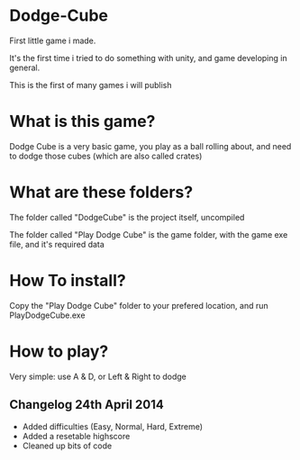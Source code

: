 Dodge-Cube
==========

First little game i made.

It's the first time i tried to do something with unity, and game developing in general.

This is the first of many games i will publish


What is this game?
==================
Dodge Cube is a very basic game, you play as a ball rolling about, and need to dodge those cubes (which are also called crates)


What are these folders?
=======================
The folder called "DodgeCube" is the project itself, uncompiled

The folder called "Play Dodge Cube" is the game folder, with the game exe file, and it's required data


How To install?
===============
Copy the "Play Dodge Cube" folder to your prefered location, and run PlayDodgeCube.exe

How to play?
============
Very simple: use A & D, or Left & Right to dodge

Changelog 24th April 2014
-------------------------
- Added difficulties (Easy, Normal, Hard, Extreme)
- Added a resetable highscore
- Cleaned up bits of code
